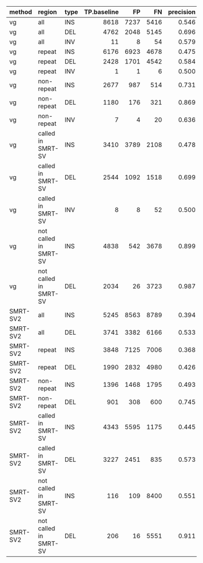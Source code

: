 |method   |region                |type | TP.baseline|   FP|   FN| precision| recall|    F1|
|:--------|:---------------------|:----|-----------:|----:|----:|---------:|------:|-----:|
|vg       |all                   |INS  |        8618| 7237| 5416|     0.546|  0.614| 0.578|
|vg       |all                   |DEL  |        4762| 2048| 5145|     0.696|  0.481| 0.569|
|vg       |all                   |INV  |          11|    8|   54|     0.579|  0.169| 0.262|
|vg       |repeat                |INS  |        6176| 6923| 4678|     0.475|  0.569| 0.518|
|vg       |repeat                |DEL  |        2428| 1701| 4542|     0.584|  0.348| 0.436|
|vg       |repeat                |INV  |           1|    1|    6|     0.500|  0.143| 0.222|
|vg       |non-repeat            |INS  |        2677|  987|  514|     0.731|  0.839| 0.781|
|vg       |non-repeat            |DEL  |        1180|  176|  321|     0.869|  0.786| 0.825|
|vg       |non-repeat            |INV  |           7|    4|   20|     0.636|  0.259| 0.368|
|vg       |called in SMRT-SV     |INS  |        3410| 3789| 2108|     0.478|  0.618| 0.539|
|vg       |called in SMRT-SV     |DEL  |        2544| 1092| 1518|     0.699|  0.626| 0.661|
|vg       |called in SMRT-SV     |INV  |           8|    8|   52|     0.500|  0.133| 0.210|
|vg       |not called in SMRT-SV |INS  |        4838|  542| 3678|     0.899|  0.568| 0.696|
|vg       |not called in SMRT-SV |DEL  |        2034|   26| 3723|     0.987|  0.353| 0.520|
|SMRT-SV2 |all                   |INS  |        5245| 8563| 8789|     0.394|  0.374| 0.384|
|SMRT-SV2 |all                   |DEL  |        3741| 3382| 6166|     0.533|  0.378| 0.442|
|SMRT-SV2 |repeat                |INS  |        3848| 7125| 7006|     0.368|  0.354| 0.361|
|SMRT-SV2 |repeat                |DEL  |        1990| 2832| 4980|     0.426|  0.286| 0.342|
|SMRT-SV2 |non-repeat            |INS  |        1396| 1468| 1795|     0.493|  0.438| 0.464|
|SMRT-SV2 |non-repeat            |DEL  |         901|  308|  600|     0.745|  0.600| 0.665|
|SMRT-SV2 |called in SMRT-SV     |INS  |        4343| 5595| 1175|     0.445|  0.787| 0.569|
|SMRT-SV2 |called in SMRT-SV     |DEL  |        3227| 2451|  835|     0.573|  0.794| 0.666|
|SMRT-SV2 |not called in SMRT-SV |INS  |         116|  109| 8400|     0.551|  0.014| 0.026|
|SMRT-SV2 |not called in SMRT-SV |DEL  |         206|   16| 5551|     0.911|  0.036| 0.069|
